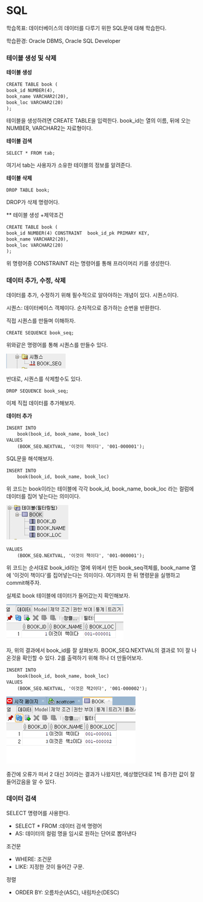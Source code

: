 # SQL

학습목표: 데이터베이스의 데이터를 다루기 위한 SQL문에 대해 학습한다.

학습환경: Oracle DBMS, Oracle SQL Developer

### 테이블 생성 및 삭제

**테이블 생성**

	CREATE TABLE book (
	book_id NUMBER(4),
	book_name VARCHAR2(20),
	book_loc VARCHAR2(20)
	);

테이블을 생성하려면 CREATE TABLE을 입력한다. book_id는 열의 이름, 뒤에 오는 NUMBER, VARCHAR2는 자료형이다.

**테이블 검색**

	SELECT * FROM tab;
	
여기서 tab는 사용자가 소유한 테이블의 정보를 알려준다.

**테이블 삭제**

	DROP TABLE book;

DROP가 삭제 명령어다.

** 테이블 생성 +제약조건

	CREATE TABLE book (
	book_id NUMBER(4) CONSTRAINT  book_id_pk PRIMARY KEY,
	book_name VARCHAR2(20),
	book_loc VARCHAR2(20)
	);
	
위 명령어중 CONSTRAINT 라는 명령어를 통해 프라이머리 키를 생성한다.


### 데이터 추가, 수정, 삭제

데이터를 추가, 수정하기 위해 필수적으로 알아야하는 개념이 있다. 시퀀스이다.

시퀀스: 데이터베이스 객체이다. 순차적으로 증가하는 순번을 반환한다.

직접 시퀀스를 만들며 이해하자.

	CREATE SEQUENCE book_seq;

위와같은 명령어를 통해 시퀀스를 만들수 있다.


![](./img/1.PNG)

반대로, 시퀀스를 삭제할수도 있다.

	DROP SEQUENCE book_seq;
	
이제 직접 데이터를 추가해보자.

**데이터 추가**

	INSERT INTO
	    book(book_id, book_name, book_loc)
	VALUES
	    (BOOK_SEQ.NEXTVAL, '이것이 책이다', '001-000001');


SQL문을 해석해보자.

	INSERT INTO
	    book(book_id, book_name, book_loc)
위 코드는 book이라는 테이블에 각각 book_id, book_name, book_loc 라는 컬럼에 데이터를 집어 넣는다는 의미이다.

![](./img/2.PNG)


	VALUES
	    (BOOK_SEQ.NEXTVAL, '이것이 책이다', '001-000001');
	    
위 코드는 순서대로 book_id라는 열에 위에서 만든 book_seq객체를, book_name 열에 '이것이 책이다'를 집어넣는다는 의미이다. 여기까지 한 뒤 명령문을 실행하고 commit해주자.

실제로 book 테이블에 데이터가 들어갔는지 확인해보자.

![](./img/3.PNG)

자, 위의 결과에서 book_id를 잘 살펴보자. BOOK_SEQ.NEXTVAL의 결과로 1이 잘 나온것을 확인할 수 있다. 2를 출력하기 위해 하나 더 만들어보자.

	INSERT INTO
	    book(book_id, book_name, book_loc)
	VALUES
	    (BOOK_SEQ.NEXTVAL, '이것은 책2이다', '001-000002');

![](./img/4.PNG)

중간에 오류가 떠서 2 대신 3이라는 결과가 나왔지만, 예상했던대로 1씩 증가한 값이 잘 들어갔음을 알 수 있다.
###  데이터 검색

SELECT 명령어를 사용한다.

* SELECT * FROM :데이터 검색 명령어
* AS: 데이터의 컬럼 명을 임시로 원하는 단어로 뽑아낸다

조건문

* WHERE: 조건문
* LIKE: 지정한 것이 들어간 구문.

정렬

* ORDER BY: 오름차순(ASC), 내림차순(DESC)